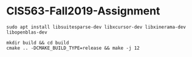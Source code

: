 # CIS563-Fall2019-Assignment

```
sudo apt install libsuitesparse-dev libxcursor-dev libxinerama-dev libopenblas-dev

mkdir build && cd build
cmake .. -DCMAKE_BUILD_TYPE=release && make -j 12
```
